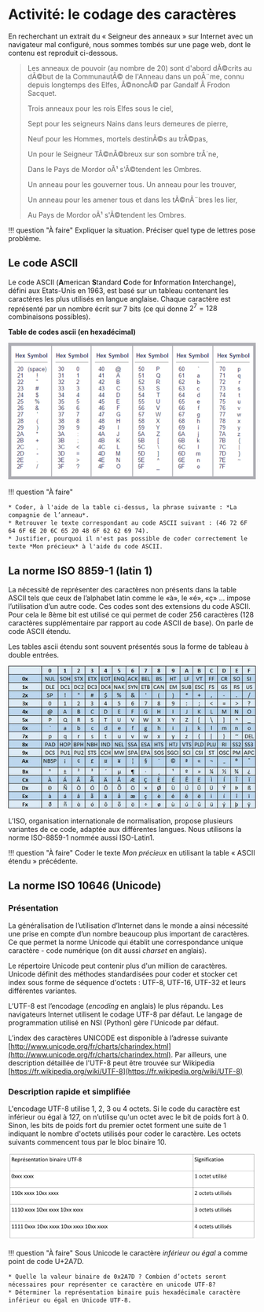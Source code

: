 Activité: le codage des caractères
==================================

En recherchant un extrait du « Seigneur des anneaux » sur Internet avec un navigateur mal configuré, nous sommes tombés sur une page web, dont le contenu est reproduit ci-dessous. 

> Les anneaux de pouvoir (au nombre de 20) sont d'abord dÃ©crits au dÃ©but de la CommunautÃ© de l'Anneau dans un poÃ¨me, connu depuis 
> longtemps des Elfes, Ã©noncÃ© par Gandalf Ã  Frodon Sacquet.
>
> Trois anneaux pour les rois Elfes sous le ciel,
>
> Sept pour les seigneurs Nains dans leurs demeures de pierre,
>
> Neuf pour les Hommes, mortels destinÃ©s au trÃ©pas,
>
> Un pour le Seigneur TÃ©nÃ©breux sur son sombre trÃ´ne,
>
> Dans le Pays de Mordor oÃ¹ s'Ã©tendent les Ombres.
>
> Un anneau pour les gouverner tous. Un anneau pour les trouver,
> 
> Un anneau pour les amener tous et dans les tÃ©nÃ¨bres les lier,
>
> Au Pays de Mordor oÃ¹ s'Ã©tendent les Ombres.

!!! question "À faire"
    Expliquer la situation.
    Préciser quel type de lettres pose problème.

## Le code ASCII
Le code ASCII (**A**merican **S**tandard **C**ode for **I**nformation **I**nterchange), défini aux Etats-Unis en
1963, est basé sur un tableau contenant les caractères les plus utilisés en langue anglaise. Chaque
caractère est représenté par un nombre écrit sur 7 bits (ce qui donne $2^7=128$ combinaisons possibles).  

**Table de codes ascii (en hexadécimal)** 

![table](img/ascii.png)

!!! question "À faire"
    
    * Coder, à l'aide de la table ci-dessus, la phrase suivante : *La compagnie de l’anneau*.
    * Retrouver le texte correspondant au code ASCII suivant : (46 72 6F 64 6F 6E 20 6C 65 20 48 6F 62 62 69 74).
    * Justifier, pourquoi il n'est pas possible de coder correctement le texte *Mon précieux* à l'aide du code ASCII.

## La norme ISO 8859-1 (latin 1)

La nécessité de représenter des caractères non présents dans la table ASCII tels que ceux de
l’alphabet latin comme le «à», le «é», «ç» ... impose l’utilisation d’un autre code.
Ces codes sont des extensions du code ASCII.  
Pour cela le 8ème bit est utilisé ce qui permet de coder
256 caractères (128 caractères supplémentaire par rapport au code ASCII de base). On parle de code
ASCII étendu. 

Les tables ascii étendu sont souvent présentés sous la forme de tableau à double entrées.  

![asciietendu](img/ascii_etendu.png)

L’ISO, organisation internationale de normalisation, propose plusieurs variantes de ce
code, adaptée aux différentes langues. Nous utilisons la norme ISO-8859-1 nommée aussi ISO-Latin1.

!!! question "À faire"
    Coder le texte *Mon précieux* en utilisant la table « ASCII étendu » précédente.

## La norme ISO 10646 (Unicode)
### Présentation

La généralisation de l’utilisation d’Internet dans le monde a ainsi nécessité une prise en compte d’un
nombre beaucoup plus important de caractères. Ce que permet la norme Unicode qui établit une
correspondance unique caractère - code numérique (on dit aussi *charset* en anglais).  

Le répertoire Unicode peut contenir plus d'un million de caractères. Unicode définit des méthodes standardisées pour coder
et stocker cet index sous forme de séquence d'octets : UTF-8, UTF-16, UTF-32 et leurs différentes variantes. 

L’UTF-8 est l’encodage (*encoding* en anglais) le plus répandu. Les navigateurs Internet utilisent le
codage UTF-8 par défaut. Le langage de programmation utilisé en NSI (Python) gère l'Unicode par défaut.

L’index des caractères UNICODE est disponible à l’adresse suivante [http://www.unicode.org/fr/charts/charindex.html](http://www.unicode.org/fr/charts/charindex.html).
Par ailleurs, une description détaillée de l'UTF-8 peut être trouvée sur Wikipedia [https://fr.wikipedia.org/wiki/UTF-8](https://fr.wikipedia.org/wiki/UTF-8)

### Description rapide et simplifiée

L'encodage UTF-8 utilise 1, 2, 3 ou 4 octets. Si le code du caractère est inférieur ou égal à 127, on
n’utilise qu'un octet avec le bit de poids fort à 0. Sinon, les bits de poids fort du premier octet forment
une suite de 1 indiquant le nombre d'octets utilisés pour coder le caractère. Les octets suivants
commencent tous par le bloc binaire 10.

![utf8](img/utf8_2.png)

!!! question "À faire"
    Sous Unicode le caractère *inférieur ou égal* a comme point de code U+2A7D.  
    
    * Quelle la valeur binaire de 0x2A7D ? Combien d’octets seront nécessaires pour représenter ce caractère en unicode UTF-8?
    * Déterminer la représentation binaire puis hexadécimale caractère inférieur ou égal en Unicode UTF-8.
